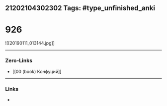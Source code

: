 21202104302302
Tags: #type_unfinished_anki
---
# 926

![[20190111_013144.jpg]]

---
### Zero-Links
- [[00 (book) Конфуций]]
---
### Links
-